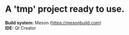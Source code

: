 # A 'tmp' project ready to use.
    
**Build system:** Meson (https://mesonbuild.com)  
**IDE:** Qt Creator
